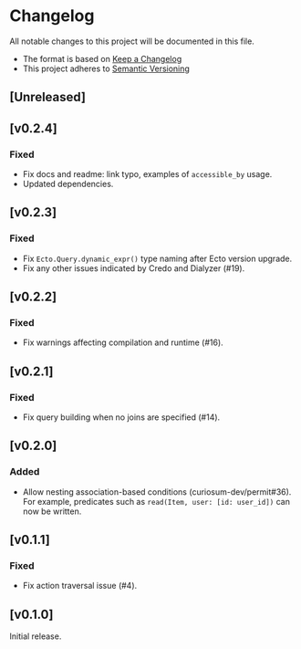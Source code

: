 # Changelog
All notable changes to this project will be documented in this file.

* The format is based on [Keep a Changelog](https://keepachangelog.com/en/1.0.0/)
* This project adheres to [Semantic Versioning](https://semver.org/spec/v2.0.0.html)

## [Unreleased]

## [v0.2.4]
### Fixed
- Fix docs and readme: link typo, examples of `accessible_by` usage.
- Updated dependencies.

## [v0.2.3]
### Fixed
- Fix `Ecto.Query.dynamic_expr()` type naming after Ecto version upgrade.
- Fix any other issues indicated by Credo and Dialyzer (#19).

## [v0.2.2]
### Fixed
- Fix warnings affecting compilation and runtime (#16).

## [v0.2.1]
### Fixed
- Fix query building when no joins are specified (#14).

## [v0.2.0]
### Added
- Allow nesting association-based conditions (curiosum-dev/permit#36). For example, predicates such as `read(Item, user: [id: user_id])` can now be written.

## [v0.1.1]
### Fixed
- Fix action traversal issue (#4).

## [v0.1.0]
Initial release.
